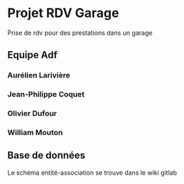 # Projet RDV Garage

Prise de rdv pour des prestations dans un garage

## Equipe Adf

### Aurélien Larivière 
### Jean-Philippe Coquet
### Olivier Dufour
### William Mouton

## Base de données

Le schéma entité-association se trouve dans le wiki gitlab